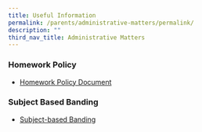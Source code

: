 ```yaml
---
title: Useful Information
permalink: /parents/administrative-matters/permalink/
description: ""
third_nav_title: Administrative Matters
---
```

### **Homework Policy**
* [Homework Policy Document](/homeworkpolicy)


### **Subject Based Banding**

* [Subject-based Banding](https://www.moe.gov.sg/primary/curriculum/subject-based-banding)